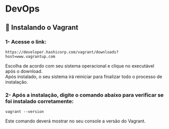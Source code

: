# DevOps

## 🔧 Instalando o Vagrant  
### 1- Acesse o link:  
```  
https://developer.hashicorp.com/vagrant/downloads?host=www.vagrantup.com  
```  
Escolha de acordo com seu sistema operacional e clique no executável após o download.  
Após instalado, o seu sistema irá reiniciar para finalizar todo o processo de instalação.  
  
### 2- Após a instalação, digite o comando abaixo para verificar se foi instalado corretamente:  
```  
vagrant --version
```  
Este comando deverá mostrar no seu console a versão do Vagrant.  

